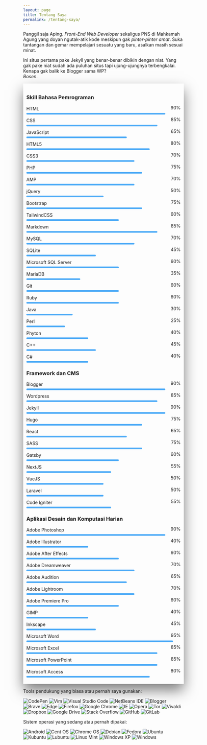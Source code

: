 ```yaml
---
layout: page
title: Tentang Saya
permalink: /tentang-saya/
---
```

Panggil saja Aping. *Front-End Web Developer* sekaligus PNS di Mahkamah Agung yang doyan ngutak-atik kode meskipun gak *pinter-pinter amat*. Suka tantangan dan gemar mempelajari sesuatu yang baru, asalkan masih sesuai minat.

Ini situs pertama pake Jekyll yang benar-benar dibikin dengan niat. Yang gak pake niat sudah ada puluhan situs tapi ujung-ujungnya terbengkalai. Kenapa gak balik ke Blogger sama WP?<br/>*Bosen*.

<div class="skills">
		<h3>Skill Bahasa Pemrograman</h3>
		<div class="skillbox">
			<p>HTML</p>
			<p>90%</p>
			<div class="skill">
				<div class="level" style="width: 90%;"></div>
			</div>
		</div>
		<div class="skillbox">
			<p>CSS</p>
			<p>85%</p>
			<div class="skill">
				<div class="level" style="width: 85%;"></div>
			</div>
		</div>
		<div class="skillbox">
			<p>JavaScript</p>
			<p>65%</p>
			<div class="skill">
				<div class="level" style="width: 65%;"></div>
			</div>
		</div>
		<div class="skillbox">
			<p>HTML5</p>
			<p>80%</p>
			<div class="skill">
				<div class="level" style="width: 80%;"></div>
			</div>
		</div>
		<div class="skillbox">
			<p>CSS3</p>
			<p>70%</p>
			<div class="skill">
				<div class="level" style="width: 70%;"></div>
			</div>
		</div>
        <div class="skillbox">
			<p>PHP</p>
			<p>75%</p>
			<div class="skill">
				<div class="level" style="width: 75%;"></div>
			</div>
		</div>
        <div class="skillbox">
			<p>AMP</p>
			<p>70%</p>
			<div class="skill">
				<div class="level" style="width: 70%;"></div>
			</div>
		</div>
        <div class="skillbox">
			<p>jQuery</p>
			<p>50%</p>
			<div class="skill">
				<div class="level" style="width: 50%;"></div>
			</div>
		</div>
        <div class="skillbox">
			<p>Bootstrap</p>
			<p>75%</p>
			<div class="skill">
				<div class="level" style="width: 75%;"></div>
			</div>
		</div>
        <div class="skillbox">
			<p>TailwindCSS</p>
			<p>60%</p>
			<div class="skill">
				<div class="level" style="width: 60%;"></div>
			</div>
		</div>
        <div class="skillbox">
			<p>Markdown</p>
			<p>85%</p>
			<div class="skill">
				<div class="level" style="width: 85%;"></div>
			</div>
		</div>
        <div class="skillbox">
			<p>MySQL</p>
			<p>70%</p>
			<div class="skill">
				<div class="level" style="width: 70%;"></div>
			</div>
		</div>
        <div class="skillbox">
			<p>SQLite</p>
			<p>45%</p>
			<div class="skill">
				<div class="level" style="width: 45%;"></div>
			</div>
		</div>
        <div class="skillbox">
			<p>Microsoft SQL Server</p>
			<p>60%</p>
			<div class="skill">
				<div class="level" style="width: 60%;"></div>
			</div>
		</div>
        <div class="skillbox">
			<p>MariaDB</p>
			<p>35%</p>
			<div class="skill">
				<div class="level" style="width: 35%;"></div>
			</div>
		</div>
        <div class="skillbox">
			<p>Git</p>
			<p>60%</p>
			<div class="skill">
				<div class="level" style="width: 60%;"></div>
			</div>
		</div>
        <div class="skillbox">
			<p>Ruby</p>
			<p>60%</p>
			<div class="skill">
				<div class="level" style="width: 60%;"></div>
			</div>
		</div>
        <div class="skillbox">
			<p>Java</p>
			<p>30%</p>
			<div class="skill">
				<div class="level" style="width: 30%;"></div>
			</div>
		</div>
        <div class="skillbox">
			<p>Perl</p>
			<p>25%</p>
			<div class="skill">
				<div class="level" style="width: 25%;"></div>
			</div>
		</div>
        <div class="skillbox">
			<p>Phyton</p>
			<p>40%</p>
			<div class="skill">
				<div class="level" style="width: 40%;"></div>
			</div>
		</div>
        <div class="skillbox">
			<p>C++</p>
			<p>45%</p>
			<div class="skill">
				<div class="level" style="width: 45%;"></div>
			</div>
		</div>
        <div class="skillbox">
			<p>C#</p>
			<p>40%</p>
			<div class="skill">
				<div class="level" style="width: 40%;"></div>
			</div>
		</div>
        <h3>Framework dan CMS</h3>
        <div class="skillbox">
			<p>Blogger</p>
			<p>90%</p>
			<div class="skill">
				<div class="level" style="width: 90%;"></div>
			</div>
		</div>
        <div class="skillbox">
			<p>Wordpress</p>
			<p>85%</p>
			<div class="skill">
				<div class="level" style="width: 85%;"></div>
			</div>
		</div>
        <div class="skillbox">
			<p>Jekyll</p>
			<p>90%</p>
			<div class="skill">
				<div class="level" style="width: 90%;"></div>
			</div>
		</div>
        <div class="skillbox">
			<p>Hugo</p>
			<p>75%</p>
			<div class="skill">
				<div class="level" style="width: 75%;"></div>
			</div>
		</div>
        <div class="skillbox">
			<p>React</p>
			<p>65%</p>
			<div class="skill">
				<div class="level" style="width: 65%;"></div>
			</div>
		</div>
        <div class="skillbox">
			<p>SASS</p>
			<p>75%</p>
			<div class="skill">
				<div class="level" style="width: 75%;"></div>
			</div>
		</div>
        <div class="skillbox">
			<p>Gatsby</p>
			<p>60%</p>
			<div class="skill">
				<div class="level" style="width: 60%;"></div>
			</div>
		</div>
        <div class="skillbox">
			<p>NextJS</p>
			<p>55%</p>
			<div class="skill">
				<div class="level" style="width: 55%;"></div>
			</div>
		</div>
        <div class="skillbox">
			<p>VueJS</p>
			<p>50%</p>
			<div class="skill">
				<div class="level" style="width: 50%;"></div>
			</div>
		</div>
        <div class="skillbox">
			<p>Laravel</p>
			<p>50%</p>
			<div class="skill">
				<div class="level" style="width: 50%;"></div>
			</div>
		</div>
        <div class="skillbox">
			<p>Code Igniter</p>
			<p>55%</p>
			<div class="skill">
				<div class="level" style="width: 55%;"></div>
			</div>
		</div>
        <h3>Aplikasi Desain dan Komputasi Harian</h3>
        <div class="skillbox">
			<p>Adobe Photoshop</p>
			<p>90%</p>
			<div class="skill">
				<div class="level" style="width: 90%;"></div>
			</div>
		</div>
        <div class="skillbox">
			<p>Adobe Illustrator</p>
			<p>40%</p>
			<div class="skill">
				<div class="level" style="width: 40%;"></div>
			</div>
		</div>
        <div class="skillbox">
			<p>Adobe After Effects</p>
			<p>60%</p>
			<div class="skill">
				<div class="level" style="width: 60%;"></div>
			</div>
		</div>
        <div class="skillbox">
			<p>Adobe Dreamweaver</p>
			<p>70%</p>
			<div class="skill">
				<div class="level" style="width: 70%;"></div>
			</div>
		</div>
        <div class="skillbox">
			<p>Adobe Audition</p>
			<p>65%</p>
			<div class="skill">
				<div class="level" style="width: 65%;"></div>
			</div>
		</div>
        <div class="skillbox">
			<p>Adobe Lightroom</p>
			<p>70%</p>
			<div class="skill">
				<div class="level" style="width: 70%;"></div>
			</div>
		</div>
        <div class="skillbox">
			<p>Adobe Premiere Pro</p>
			<p>60%</p>
			<div class="skill">
				<div class="level" style="width: 60%;"></div>
			</div>
		</div>
        <div class="skillbox">
			<p>GIMP</p>
			<p>40%</p>
			<div class="skill">
				<div class="level" style="width: 40%;"></div>
			</div>
		</div>
        <div class="skillbox">
			<p>Inkscape</p>
			<p>45%</p>
			<div class="skill">
				<div class="level" style="width: 45%;"></div>
			</div>
		</div>
        <div class="skillbox">
			<p>Microsoft Word</p>
			<p>95%</p>
			<div class="skill">
				<div class="level" style="width: 95%;"></div>
			</div>
		</div>
        <div class="skillbox">
			<p>Microsoft Excel</p>
			<p>85%</p>
			<div class="skill">
				<div class="level" style="width: 85%;"></div>
			</div>
		</div>
        <div class="skillbox">
			<p>Microsoft PowerPoint</p>
			<p>85%</p>
			<div class="skill">
				<div class="level" style="width: 85%;"></div>
			</div>
		</div>
        <div class="skillbox">
			<p>Microsoft Access</p>
			<p>80%</p>
			<div class="skill">
				<div class="level" style="width: 80%;"></div>
			</div>
		</div>
	</div>


Tools pendukung yang biasa atau pernah saya gunakan:

![CodePen](https://img.shields.io/badge/CodePen-white?style=for-the-badge&logo=codepen&logoColor=white)
![Vim](https://img.shields.io/badge/VIM-%2311AB00.svg?style=for-the-badge&logo=vim&logoColor=white)
![Visual Studio Code](https://img.shields.io/badge/Visual%20Studio%20Code-0078d7.svg?style=for-the-badge&logo=visual-studio-code&logoColor=white)
![NetBeans IDE](https://img.shields.io/badge/NetBeansIDE-1B6AC6.svg?style=for-the-badge&logo=apache-netbeans-ide&logoColor=white)
![Blogger](https://img.shields.io/badge/Blogger-FF5722?style=for-the-badge&logo=blogger&logoColor=white)
![Brave](https://img.shields.io/badge/Brave-FB542B?style=for-the-badge&logo=Brave&logoColor=white)
![Edge](https://img.shields.io/badge/Edge-0078D7?style=for-the-badge&logo=Microsoft-edge&logoColor=white)
![Firefox](https://img.shields.io/badge/Firefox-FF7139?style=for-the-badge&logo=Firefox-Browser&logoColor=white)
![Google Chrome](https://img.shields.io/badge/Google%20Chrome-4285F4?style=for-the-badge&logo=GoogleChrome&logoColor=white)
![IE](https://img.shields.io/badge/Internet%20Explorer-0076D6?style=for-the-badge&logo=Internet%20Explorer&logoColor=white)
![Opera](https://img.shields.io/badge/Opera-FF1B2D?style=for-the-badge&logo=Opera&logoColor=white)
![Tor](https://img.shields.io/badge/Tor-7D4698?style=for-the-badge&logo=Tor-Browser&logoColor=white)
![Vivaldi](https://img.shields.io/badge/Vivaldi-EF3939?style=for-the-badge&logo=Vivaldi&logoColor=white)
![Dropbox](https://img.shields.io/badge/Dropbox-%233B4D98.svg?style=for-the-badge&logo=Dropbox&logoColor=white)
![Google Drive](https://img.shields.io/badge/Google%20Drive-4285F4?style=for-the-badge&logo=googledrive&logoColor=white)
![Stack Overflow](https://img.shields.io/badge/-Stackoverflow-FE7A16?style=for-the-badge&logo=stack-overflow&logoColor=white)
![GitHub](https://img.shields.io/badge/github-%23121011.svg?style=for-the-badge&logo=github&logoColor=white)
![GitLab](https://img.shields.io/badge/gitlab-%23181717.svg?style=for-the-badge&logo=gitlab&logoColor=white)

Sistem operasi yang sedang atau pernah dipakai:

![Android](https://img.shields.io/badge/Android-3DDC84?style=for-the-badge&logo=android&logoColor=white)
![Cent OS](https://img.shields.io/badge/cent%20os-002260?style=for-the-badge&logo=centos&logoColor=F0F0F0)
![Chrome OS](https://img.shields.io/badge/chrome%20os-3d89fc?style=for-the-badge&logo=google%20chrome&logoColor=white)
![Debian](https://img.shields.io/badge/Debian-D70A53?style=for-the-badge&logo=debian&logoColor=white)
![Fedora](https://img.shields.io/badge/Fedora-294172?style=for-the-badge&logo=fedora&logoColor=white)
![Ubuntu](https://img.shields.io/badge/Ubuntu-E95420?style=for-the-badge&logo=ubuntu&logoColor=white)
![Kubuntu](https://img.shields.io/badge/-KUbuntu-%230079C1?style=for-the-badge&logo=kubuntu&logoColor=white)
![Lubuntu](https://img.shields.io/badge/-Lubuntu-%230065C2?style=for-the-badge&logo=lubuntu&logoColor=white)
![Linux Mint](https://img.shields.io/badge/Linux%20Mint-87CF3E?style=for-the-badge&logo=Linux%20Mint&logoColor=white)
![Windows XP](https://img.shields.io/badge/Windows%20xp-003399?style=for-the-badge&logo=windowsxp&logoColor=white)
![Windows](https://img.shields.io/badge/Windows-0078D6?style=for-the-badge&logo=windows&logoColor=white)

<style>
	.skills
	{
		padding: 10px;
		box-sizing: border-box;
		box-shadow: 0 20px 40px rgba(0,0,0,0.5);
	}
  .skill
	{
		box-sizing: border-box;
		background: var(--border-color);
		border-radius: 8px;
	}
.level
	{
		width: 100%;
		height: 5px;
		border-radius: 8px;
    background-color: #4dabf7;
	}
  .skillbox
	{
		box-sizing: border-box;
		width: 100%;
		margin: 10px 0;
	}
	.skillbox p
	{
		padding: 0;
		margin: 5px 0;
    font-size: 14px;
	}
	.skillbox p:nth-child(2)
	{
		float: right;
		position: relative;
		top: -30px;
	}
</style>